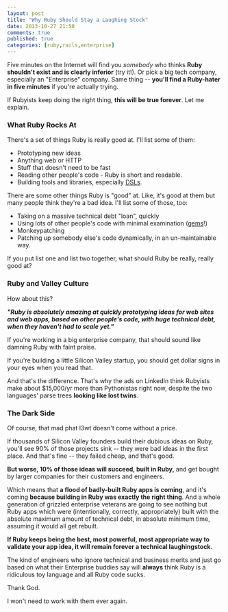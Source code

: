 ```yaml
---
layout: post
title: "Why Ruby Should Stay a Laughing Stock"
date: 2013-10-27 21:50
comments: true
published: true
categories: [ruby,rails,enterprise]
---
```

Five minutes on the Internet will find you <i>somebody</i> who thinks <b>Ruby shouldn't exist and is clearly inferior</b> (try it!).  Or pick a big tech company, especially an "Enterprise" company.  Same thing -- <b>you'll find a Ruby-hater in five minutes</b> if you're actually trying.

If Rubyists keep doing the right thing, <b>this will be true forever</b>.  Let me explain.

### What Ruby Rocks At

There's a set of things Ruby is really good at.  I'll list some of them:

* Prototyping new ideas
* Anything web or HTTP
* Stuff that doesn't need to be fast
* Reading other people's code - Ruby is short and readable.
* Building tools and libraries, especially <a href="http://en.wikipedia.org/wiki/Domain-specific_language">DSLs</a>.

There are some other things Ruby is "good" at.  Like, it's good at them but many people think they're a bad idea.  I'll list some of those, too:
<!-- more -->
* Taking on a massive technical debt "loan", quickly
* Using lots of other people's code with minimal examination (<a href="http://rubygems.org">gems</a>!)
* Monkeypatching
* Patching up somebody else's code dynamically, in an un-maintainable way.

If you put list one and list two together, what should Ruby be really, really good at?

### Ruby and Valley Culture

How about this?

<b><i>"Ruby is absolutely amazing at quickly prototyping ideas for web sites and web apps, based on other people's code, with huge technical debt, when they haven't had to scale yet."</i></b>

If you're working in a big enterprise company, that should sound like damning Ruby with faint praise.

If you're building a little Silicon Valley startup, you should get dollar signs in your eyes when you read that.

And that's the difference.  That's why the ads on LinkedIn think Rubyists make about $15,000/yr more than Pythonistas right now, despite the two languages' parse trees <b>looking like lost twins</b>.

### The Dark Side

Of course, that mad phat l3wt doesn't come without a price.

If thousands of Silicon Valley founders build their dubious ideas on Ruby, you'll see 90% of those projects sink -- they were bad ideas in the first place.  And that's fine -- they failed cheap, and that's good.

<b>But worse, 10% of those ideas will succeed, built in Ruby,</b> and get bought by larger companies for their customers and engineers.

Which means that <b>a flood of badly-built Ruby apps is coming</b>, and it's coming <b>because building in Ruby was exactly the right thing</b>.  And a whole generation of grizzled enterprise veterans are going to see nothing but Ruby apps which were (intentionally, correctly, appropriately) built with the absolute maximum amount of technical debt, in absolute minimum time, assuming it would all get rebuilt.

<b>If Ruby keeps being the best, most powerful, most appropriate way to validate your app idea, it will remain forever a technical laughingstock.</b>

The kind of engineers who ignore technical and business merits and just go based on what their Enterprise buddies say will <b>always</b> think Ruby is a ridiculous toy language and all Ruby code sucks.

Thank God.

I won't need to work with them ever again.


